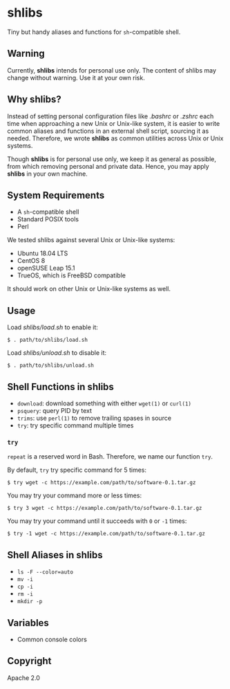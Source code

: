 # shlibs

Tiny but handy aliases and functions for `sh`-compatible shell.

## Warning

Currently, **shlibs** intends for personal use only. The content of shlibs may change without warning. Use it at your own risk.

## Why shlibs?

Instead of setting personal configuration files like *.bashrc* or *.zshrc* each time when approaching a new Unix or Unix-like system, it is easier to write common aliases and functions in an external shell script, sourcing it as needed. Therefore, we wrote **shlibs** as common utilities across Unix or Unix systems.

Though **shlibs** is for personal use only, we keep it as general as possible, from which removing personal and private data. Hence, you may apply **shlibs** in your own machine.

## System Requirements

* A `sh`-compatible shell
* Standard POSIX tools
* Perl

We tested shlibs against several Unix or Unix-like systems:

* Ubuntu 18.04 LTS
* CentOS 8
* openSUSE Leap 15.1
* TrueOS, which is FreeBSD compatible

It should work on other Unix or Unix-like systems as well.

## Usage

Load *shlibs/load.sh* to enable it:

```
$ . path/to/shlibs/load.sh
```

Load *shlibs/unload.sh* to disable it:

```
$ . path/to/shlibs/unload.sh
```

## Shell Functions in shlibs

* `download`: download something with either `wget(1)` or `curl(1)`
* `psquery`: query PID by text
* `trims`: use `perl(1)` to remove trailing spases in source
* `try`: try specific command multiple times

### `try`

`repeat` is a reserved word in Bash. Therefore, we name our function `try`.

By default, `try` try specific command for 5 times:

```
$ try wget -c https://example.com/path/to/software-0.1.tar.gz
```

You may try your command more or less times:

```
$ try 3 wget -c https://example.com/path/to/software-0.1.tar.gz
```

You may try your command until it succeeds with `0` or `-1` times:

```
$ try -1 wget -c https://example.com/path/to/software-0.1.tar.gz
```

## Shell Aliases in shlibs

* `ls -F --color=auto`
* `mv -i`
* `cp -i`
* `rm -i`
* `mkdir -p`

## Variables

* Common console colors

## Copyright

Apache 2.0

